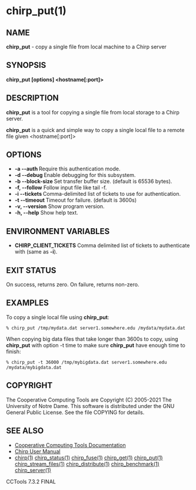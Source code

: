 






















# chirp_put(1)

## NAME
**chirp_put** - copy a single file from local machine to a Chirp server

## SYNOPSIS
****chirp_put [options] <localfile> <hostname[:port]> <remotefile>****

## DESCRIPTION

**chirp_put** is a tool for copying a single file from local storage to a Chirp server.

**chirp_put** is a quick and simple way to copy a single local file <localfile> to a remote file given <hostname[:port]> <path>

## OPTIONS


- **-a --auth <flag>** Require this authentication mode.
- **-d --debug <flag>** Enable debugging for this subsystem.
- **-b --block-size <size>** Set transfer buffer size. (default is 65536 bytes).
- **-f, --follow** Follow input file like tail -f.
- **-i --tickets <files>** Comma-delimited list of tickets to use for authentication.
- **-t --timeout <time>** Timeout for failure. (default is 3600s)
- **-v, --version** Show program version.
- **-h, --help** Show help text.


## ENVIRONMENT VARIABLES


- ****CHIRP_CLIENT_TICKETS**** Comma delimited list of tickets to authenticate with (same as **-i**).


## EXIT STATUS
On success, returns zero.  On failure, returns non-zero.

## EXAMPLES

To copy a single local file using **chirp_put**:

```
% chirp_put /tmp/mydata.dat server1.somewhere.edu /mydata/mydata.dat
```

When copying big data files that take longer than 3600s to copy, using **chirp_put** with option -t time to make sure **chirp_put** have enough time to finish:

```
% chirp_put -t 36000 /tmp/mybigdata.dat server1.somewhere.edu /mydata/mybigdata.dat
```


## COPYRIGHT

The Cooperative Computing Tools are Copyright (C) 2005-2021 The University of Notre Dame.  This software is distributed under the GNU General Public License.  See the file COPYING for details.

## SEE ALSO


- [Cooperative Computing Tools Documentation]("../index.html")
- [Chirp User Manual]("../chirp.html")
- [chirp(1)](chirp.md)  [chirp_status(1)](chirp_status.md)  [chirp_fuse(1)](chirp_fuse.md)  [chirp_get(1)](chirp_get.md)  [chirp_put(1)](chirp_put.md)  [chirp_stream_files(1)](chirp_stream_files.md)  [chirp_distribute(1)](chirp_distribute.md)  [chirp_benchmark(1)](chirp_benchmark.md)  [chirp_server(1)](chirp_server.md)


CCTools 7.3.2 FINAL
